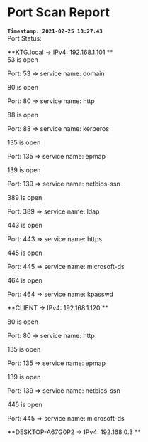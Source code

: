 
Port Scan Report
================
  
**``Timestamp: 2021-02-25 10:27:43``**  
Port Status:
  
**KTG.local -> IPv4: 192.168.1.101
**  
53 is open
  
Port: 53 => service name: domain
  

  
80 is open
  
Port: 80 => service name: http
  

  
88 is open
  
Port: 88 => service name: kerberos
  

  
135 is open
  
Port: 135 => service name: epmap
  

  
139 is open
  
Port: 139 => service name: netbios-ssn
  

  
389 is open
  
Port: 389 => service name: ldap
  

  
443 is open
  
Port: 443 => service name: https
  

  
445 is open
  
Port: 445 => service name: microsoft-ds
  

  
464 is open
  
Port: 464 => service name: kpasswd
  

  
**CLIENT -> IPv4: 192.168.1.120
**  

  
80 is open
  
Port: 80 => service name: http
  

  
135 is open
  
Port: 135 => service name: epmap
  

  
139 is open
  
Port: 139 => service name: netbios-ssn
  

  
445 is open
  
Port: 445 => service name: microsoft-ds
  

  
**DESKTOP-A67G0P2 -> IPv4: 192.168.0.3
**